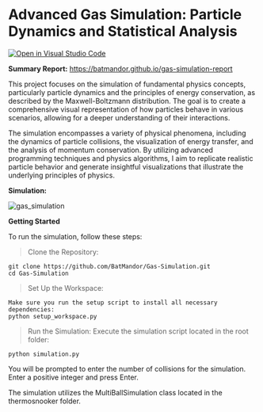 # **Advanced Gas Simulation: Particle Dynamics and Statistical Analysis**

[![Open in Visual Studio Code](https://classroom.github.com/assets/open-in-vscode-718a45dd9cf7e7f842a935f5ebbe5719a5e09af4491e668f4dbf3b35d5cca122.svg)](https://classroom.github.com/online_ide?assignment_repo_id=15116515&assignment_repo_type=AssignmentRepo)

**Summary Report:**
https://batmandor.github.io/gas-simulation-report


This project focuses on the simulation of fundamental physics concepts, particularly particle dynamics and the principles of energy conservation, as described by the Maxwell-Boltzmann distribution. The goal is to create a comprehensive visual representation of how particles behave in various scenarios, allowing for a deeper understanding of their interactions.

The simulation encompasses a variety of physical phenomena, including the dynamics of particle collisions, the visualization of energy transfer, and the analysis of momentum conservation. By utilizing advanced programming techniques and physics algorithms, I aim to replicate realistic particle behavior and generate insightful visualizations that illustrate the underlying principles of physics.


**Simulation:**

![gas_simulation](https://github.com/user-attachments/assets/15e608c1-b399-45a3-bba5-cb82cb79f9d3)


**Getting Started**

To run the simulation, follow these steps:

> Clone the Repository:

    git clone https://github.com/BatMandor/Gas-Simulation.git
    cd Gas-Simulation

> Set Up the Workspace:

    Make sure you run the setup script to install all necessary dependencies:
    python setup_workspace.py

> Run the Simulation:
    Execute the simulation script located in the root folder:
    
    python simulation.py
    
You will be prompted to enter the number of collisions for the simulation. Enter a positive integer and press Enter.


The simulation utilizes the MultiBallSimulation class located in the thermosnooker folder. 
